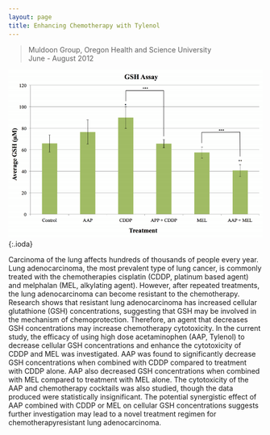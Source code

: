 ```yaml
---
layout: page
title: Enhancing Chemotherapy with Tylenol
---
```


> Muldoon Group, Oregon Health and Science University  
> June - August 2012

![theme logo](chemo.png){:.ioda}


Carcinoma of the lung affects hundreds of thousands of people every year. Lung adenocarcinoma, the most prevalent type of lung cancer, is commonly treated with the chemotherapies cisplatin (CDDP, platinum based agent) and melphalan (MEL, alkylating agent). However, after repeated treatments, the lung adenocarcinoma can become resistant to the chemotherapy. Research shows that resistant lung adenocarcinoma has increased cellular glutathione (GSH) concentrations, suggesting that GSH may be involved in the mechanism of chemoprotection. Therefore, an agent that decreases GSH concentrations may increase chemotherapy cytotoxicity. In the current study, the efficacy of using high dose acetaminophen (AAP, Tylenol) to decrease cellular GSH concentrations and enhance the cytotoxicity of CDDP and MEL was investigated. AAP was found to significantly decrease GSH concentrations when combined with CDDP compared to treatment with CDDP alone. AAP also decreased GSH concentrations when combined with MEL compared to treatment with MEL alone. The cytotoxicity of the AAP and chemotherapy cocktails was also studied, though the data produced were statistically insignificant. The potential synergistic effect of AAP combined with CDDP or MEL on cellular GSH concentrations suggests further investigation may lead to a novel treatment regimen for chemotherapy­resistant lung adenocarcinoma.
